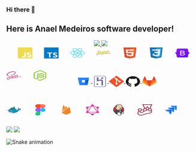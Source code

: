 ### Hi there 👋

## Here is Anael Medeiros software developer!

<div align="center">
  <a href="https://github.com/anaelj">
  <img height="180em" src="https://github-readme-stats.vercel.app/api?username=anaelj&show_icons=true&theme=dark&include_all_commits=true&count_private=true"/>
  <img height="180em" src="https://github-readme-stats.vercel.app/api/top-langs/?username=anaelj&layout=compact&langs_count=7&theme=dark"/>
</div>
<div style="display:flex;flex-direction:row;flex-wrap:wrap;gap:30px"><br>
    <img align="center" alt="Js" title="JS"" height=" 30" width="40"src="https://raw.githubusercontent.com/devicons/devicon/master/icons/javascript/javascript-plain.svg">
    <img align="center" alt="Ts" title="TS" height="30" width="40"
        src="https://raw.githubusercontent.com/devicons/devicon/master/icons/typescript/typescript-plain.svg">
    <img align="center" alt="React" title="React" height="30" width="40"
        src="https://raw.githubusercontent.com/devicons/devicon/master/icons/react/react-original.svg">
    <img align="center" alt="Babel" title="Babel" height="30" width="40"
        src="https://raw.githubusercontent.com/devicons/devicon/master/icons/babel/babel-original.svg">
    <img align="center" alt="HTML" title="HTML" height="30" width="40"
        src="https://raw.githubusercontent.com/devicons/devicon/master/icons/html5/html5-original.svg">
    <img align="center" alt="CSS" title="CSS" height="30" width="40"
        src="https://raw.githubusercontent.com/devicons/devicon/master/icons/css3/css3-original.svg">
    <img align="center" alt="Bootstrap" title="Bootstrap" height="30" width="40" src="https://raw.githubusercontent.com/devicons/devicon/master/icons/bootstrap/bootstrap-original.svg">
    <img align="center" alt="SASS" title="SASS" height="30" width="40"        src="https://raw.githubusercontent.com/devicons/devicon/master/icons/sass/sass-original.svg">
    <img align="center" alt="NodeJS" title="NodeJS" height="30" width="40"        src="https://raw.githubusercontent.com/devicons/devicon/master/icons/nodejs/nodejs-original.svg">
    </br>
    <div style="margin:16px">
      <img align="center" alt="Bitbucket" title="Bitbucket" height="30" width="40"      src="https://raw.githubusercontent.com/devicons/devicon/master/icons/bitbucket/bitbucket-original.svg">
      <img align="center" alt="Heroku" title="Heroku" height="30" width="40"        src="https://raw.githubusercontent.com/devicons/devicon/master/icons/heroku/heroku-original.svg">
      <img align="center" alt="Git" title="Git" height="30" width="40"        src="https://raw.githubusercontent.com/devicons/devicon/master/icons/git/git-original.svg">
      <img align="center" alt="Github" title="Github" height="30" width="40"        src="https://raw.githubusercontent.com/devicons/devicon/master/icons/github/github-original.svg">
      <img align="center" alt="Gitlab" title="Gitlab" height="30" width="40"        src="https://raw.githubusercontent.com/devicons/devicon/master/icons/gitlab/gitlab-original.svg">
      </div>
      </br>
    <img align="center" alt="Docker" title="Docker" height="30" width="40"        src="https://raw.githubusercontent.com/devicons/devicon/master/icons/docker/docker-original.svg">
    <img align="center" alt="Figma" title="Figma" height="30" width="40"
        src="https://raw.githubusercontent.com/devicons/devicon/master/icons/figma/figma-original.svg">
    <img align="center" alt="Firebase" title="Firebase" height="30" width="40"
        src="https://raw.githubusercontent.com/devicons/devicon/master/icons/firebase/firebase-plain.svg">
    <img align="center" alt="Graphql" title="Graphql" height="30" width="40"
        src="https://raw.githubusercontent.com/devicons/devicon/master/icons/graphql/graphql-plain.svg">
    <img align="center" alt="Jenkins" title="Jenkins" height="30" width="40"
        src="https://raw.githubusercontent.com/devicons/devicon/master/icons/jenkins/jenkins-original.svg">
    <img align="center" alt="Jest" title="Jest" height="30" width="40"
        src="https://raw.githubusercontent.com/devicons/devicon/master/icons/jest/jest-plain.svg">
    <img align="center" alt="Jira" title="Jira" height="30" width="40"
        src="https://raw.githubusercontent.com/devicons/devicon/master/icons/jira/jira-original.svg">

</div>

##

<div> 
  <a href = "mailto:anaelj@gmail.com"><img src="https://img.shields.io/badge/-Gmail-%23333?style=for-the-badge&logo=gmail&logoColor=white" target="_blank"></a>
  <a href="https://www.linkedin.com/in/anaelmedeiros" target="_blank"><img src="https://img.shields.io/badge/-LinkedIn-%230077B5?style=for-the-badge&logo=linkedin&logoColor=white" target="_blank"></a> 
 
  ![Snake animation](https://github.com/anaelj/anaelj/blob/output/github-contribution-grid-snake.svg)
 
</div>
